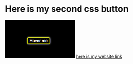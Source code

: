 # Here is my second css button
![here is website png](my.png)
[here is my website link](fileChallenge_2/index.html)